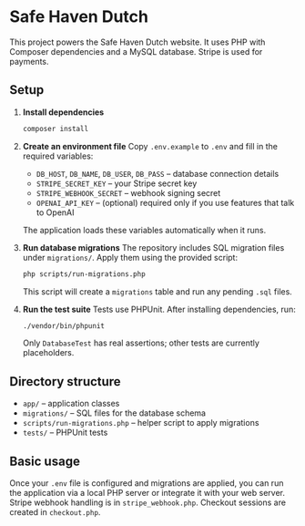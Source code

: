 # Safe Haven Dutch

This project powers the Safe Haven Dutch website. It uses PHP with Composer dependencies and a MySQL database. Stripe is used for payments.

## Setup

1. **Install dependencies**
   ```bash
   composer install
   ```

2. **Create an environment file**
   Copy `.env.example` to `.env` and fill in the required variables:
   - `DB_HOST`, `DB_NAME`, `DB_USER`, `DB_PASS` – database connection details
   - `STRIPE_SECRET_KEY` – your Stripe secret key
   - `STRIPE_WEBHOOK_SECRET` – webhook signing secret
   - `OPENAI_API_KEY` – (optional) required only if you use features that talk to OpenAI

   The application loads these variables automatically when it runs.

3. **Run database migrations**
   The repository includes SQL migration files under `migrations/`. Apply them using the provided script:
   ```bash
   php scripts/run-migrations.php
   ```
   This script will create a `migrations` table and run any pending `.sql` files.

4. **Run the test suite**
   Tests use PHPUnit. After installing dependencies, run:
   ```bash
   ./vendor/bin/phpunit
   ```

   Only `DatabaseTest` has real assertions; other tests are currently placeholders.

## Directory structure

- `app/` – application classes
- `migrations/` – SQL files for the database schema
- `scripts/run-migrations.php` – helper script to apply migrations
- `tests/` – PHPUnit tests

## Basic usage

Once your `.env` file is configured and migrations are applied, you can run the application via a local PHP server or integrate it with your web server. Stripe webhook handling is in `stripe_webhook.php`. Checkout sessions are created in `checkout.php`.

